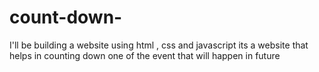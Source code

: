 # count-down-
I'll be building a website using html , css and javascript its a website that helps in counting down one of the event that will happen in future
